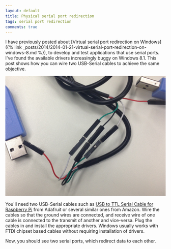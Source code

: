 ```yaml
---
layout: default
title: Physical serial port redirection
tags: serial port redirection
comments: true
---
```


I have previously posted about [Virtual serial port redirection on Windows]({% link _posts/2014/2014-01-21-virtual-serial-port-redirection-on-windows-8.md %}), to develop and test applications that use serial ports. I've found the available drivers increasingly buggy on Windows 8.1. This post shows how you can wire two USB-Serial cables to achieve the same objective.

![Serial Port Redirection](/assets/img/serial-redirect.jpg)

You'll need two USB-Serial cables such as [USB to TTL Serial Cable for Raspberry Pi](http://www.adafruit.com/products/954) from Adafruit or several similar ones from Amazon. Wire the cables so that the ground wires are connected, and receive wire of one cable is connected to the transmit of another and vice-versa. Plug the cables in and install the appropriate drivers. Windows usually works with FTDI chipset based cables without requiring installation of drivers.

Now, you should see two serial ports, which redirect data to each other.
